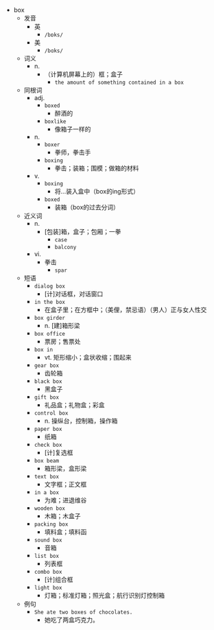 - box
  - 发音
    - 英
      - `/bɒks/`
    - 美
      - `/bɑks/`
  - 词义
    - n.
      - （计算机屏幕上的）框；盒子
        - `the amount of something contained in a box`
  - 同根词
    - adj.
      - `boxed`
        - 醉酒的
      - `boxlike`
        - 像箱子一样的
    - n.
      - `boxer`
        - 拳师，拳击手
      - `boxing`
        - 拳击；装箱；围模；做箱的材料
    - v.
      - `boxing`
        - 将…装入盒中（box的ing形式）
      - `boxed`
        - 装箱（box的过去分词）
  - 近义词
    - n.
      - [包装]箱，盒子；包厢；一拳
        - `case`
        - `balcony`
    - vi.
      - 拳击
        - `spar`
  - 短语
    - `dialog box`
      - [计]对话框，对话窗口 
    - `in the box`
      - 在盒子里；在方框中；（美俚，禁忌语）（男人）正与女人性交 
    - `box girder`
      - n. [建]箱形梁 
    - `box office`
      - 票房；售票处 
    - `box in`
      - vt. 矩形缩小；盒状收缩；围起来 
    - `gear box`
      - 齿轮箱 
    - `black box`
      - 黑盒子 
    - `gift box`
      - 礼品盒；礼物盒；彩盒 
    - `control box`
      - n. 操纵台，控制箱，操作箱 
    - `paper box`
      - 纸箱 
    - `check box`
      - [计]复选框 
    - `box beam`
      - 箱形梁，盒形梁 
    - `text box`
      - 文字框；正文框 
    - `in a box`
      - 为难；进退维谷 
    - `wooden box`
      - 木箱；木盒子 
    - `packing box`
      - 填料盒；填料函 
    - `sound box`
      - 音箱 
    - `list box`
      - 列表框 
    - `combo box`
      - [计]组合框 
    - `light box`
      - 灯箱；标准灯箱；照光盒；航行识别灯控制箱 
  - 例句
    - `She ate two boxes of chocolates.`
      - 她吃了两盒巧克力。

